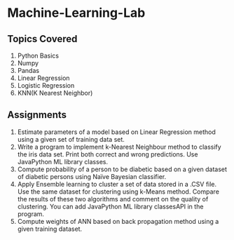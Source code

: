 # Machine-Learning-Lab

## Topics Covered

1. Python Basics
2. Numpy
3. Pandas
4. Linear Regression
5. Logistic Regression
6. KNN(K Nearest Neighbor)


## Assignments

1. Estimate parameters of a model based on Linear Regression method using a given set of training data set.
2. Write a program to implement k-Nearest Neighbour method to classify the iris data set. Print both correct and wrong predictions. Use JavaPython ML library classes.
3. Compute probability of a person to be diabetic based on a given dataset of diabetic persons using Naïve Bayesian classifier.
4. Apply Ensemble learning to cluster a set of data stored in a .CSV file. Use the same dataset for clustering using k-Means method. Compare the results of these two algorithms and comment on the quality of clustering. You can add JavaPython ML library classesAPI in the program.
5. Compute weights of ANN based on back propagation method using a given training dataset.
